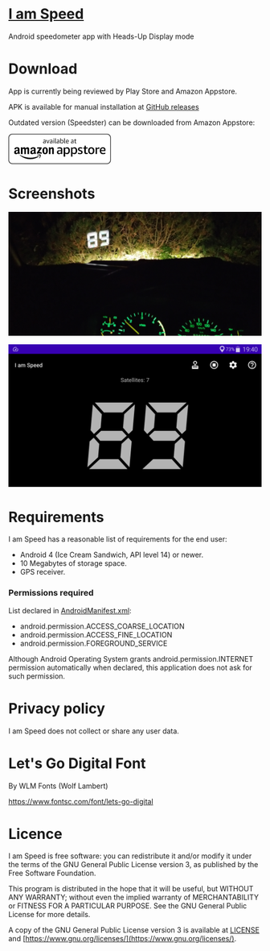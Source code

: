 # [I am Speed](https://www.viliusSutkus89.com/i-am-speed)

Android speedometer app with Heads-Up Display mode

# Download

App is currently being reviewed by Play Store and Amazon Appstore.

APK is available for manual installation at [GitHub releases](https://github.com/ViliusSutkus89/IamSpeed/releases)

Outdated version (Speedster) can be downloaded from Amazon Appstore:

[![Speedster is available at Amazon Appstore!](images/amazon-appstore-badge-english-white_60.png)](https://www.amazon.com/gp/product/B0BD6DJZLG)

# Screenshots

![Actual use](images/hero.jpg)

![Screenshot](images/screenshot.png)

# Requirements

I am Speed has a reasonable list of requirements for the end user:
* Android 4 (Ice Cream Sandwich, API level 14) or newer.
* 10 Megabytes of storage space.
* GPS receiver.

### Permissions required

List declared in [AndroidManifest.xml](/app/src/main/AndroidManifest.xml):
* android.permission.ACCESS_COARSE_LOCATION
* android.permission.ACCESS_FINE_LOCATION
* android.permission.FOREGROUND_SERVICE

Although Android Operating System grants android.permission.INTERNET permission automatically when declared,
this application does not ask for such permission.

# Privacy policy

I am Speed does not collect or share any user data.

# Let's Go Digital Font
By WLM Fonts (Wolf Lambert)

https://www.fontsc.com/font/lets-go-digital

# Licence

I am Speed is free software: you can redistribute it and/or modify
it under the terms of the GNU General Public License version 3,
as published by the Free Software Foundation.

This program is distributed in the hope that it will be useful,
but WITHOUT ANY WARRANTY; without even the implied warranty of
MERCHANTABILITY or FITNESS FOR A PARTICULAR PURPOSE.  See the
GNU General Public License for more details.

A copy of the GNU General Public License version 3 is available
at [LICENSE](/LICENSE) and [https://www.gnu.org/licenses/](https://www.gnu.org/licenses/).
